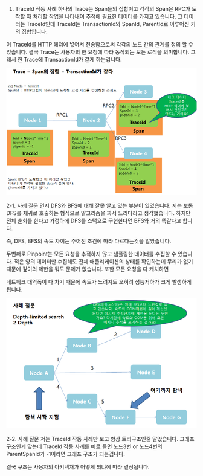 1. TraceId 작동 사례 
하나의 Trace는 Span들의 집합이고 각각의 Span은 RPC가 도착할 때 처리할 작업을 나타내며 추적에 필요한 데이터를 가지고 있습니다. 그 데이터는 TraceId인데 TraceId는 TransactionId와 SpanId, ParentId로 이루어진 키의 집합입니다. 

이 TraceId를 HTTP 헤더에 넣어서 전송함으로써 각각의 노드 간의 관계를 정의 할 수 있습니다. 결국 Trace는 사용자의 한 요청에 따라 동작되는 모든 로직을 의미합니다. 그래서 한 Trace에 TransactionId가 같게 하는겁니다. 

![](pinpoint정리1.PNG)

2-1. 사례 질문
먼저 DFS와 BFS에 대해 잘못 알고 있는 부분이 있었습니다. 저는 보통 DFS를 재귀로 호출하는 형식으로 알고리즘을 짜서 느리다라고 생각했습니다. 하지만 전체 순회를 한다고 가정하에 DFS를 스택으로 구현한다면 BFS와 거의 똑같다고 합니다. 

즉, DFS, BFS의 속도 차이는 주어진 조건에 따라 다르다는것을 알았습니다.   

두번째로 Pinpoint는 모든 요청을 추적하지 않고 샘플링한 데이터를 수집할 수 있습니다. 적은 양의 데이터만 수집해도 전체 애플리케이션의 상태를 확인하는데 무리가 없기때문에 깊이의 제한을 둬도 문제가 없습니다. 또한 모든 요청을 다 캐치하면 

네트워크 대역폭이 다 차기 때문에 속도가 느려지도 오히려 성능저하가 크게 발생하게 됩니다. 

![](pinpoint정리2.PNG)

2-2. 사례 질문
저는 TraceId 작동 사례만 보고 항상 트리구조인줄 알았습니다. 그래프 구조인게 맞는데 TraceId 작동 사례를 예로 들면 노드3번 or 노드4번의 ParentSpanId가 -1이라면 그래프 구조가 되는겁니다. 

결국 구조는 사용자의 아키텍처가 어떻게 되냐에 따라 결정됩니다. 

